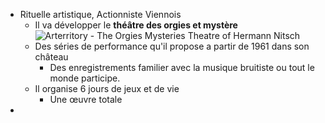 - Rituelle artistique, Actionniste Viennois
	- Il va développer le **théâtre des orgies et mystère** ![Arterritory - The Orgies Mysteries Theatre of Hermann Nitsch](https://arterritory.com/images/news/nw25278l.jpg)
	- Des séries de performance qu'il propose a partir de 1961 dans son château
		- Des enregistrements familier avec la musique bruitiste ou tout le monde participe.
	- Il organise 6 jours de jeux et de vie
		- Une œuvre totale
-